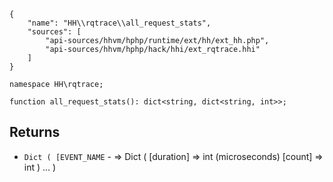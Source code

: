 ``` yamlmeta
{
    "name": "HH\\rqtrace\\all_request_stats",
    "sources": [
        "api-sources/hhvm/hphp/runtime/ext/hh/ext_hh.php",
        "api-sources/hhvm/hphp/hack/hhi/ext_rqtrace.hhi"
    ]
}
```




``` Hack
namespace HH\rqtrace;

function all_request_stats(): dict<string, dict<string, int>>;
```




## Returns




+ ` Dict ( [EVENT_NAME ` - => Dict
  (
  [duration] => int (microseconds)
  [count] => int
  )
  ...
  )
<!-- HHAPIDOC -->
